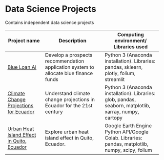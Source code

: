 # Data Science Projects
Contains independent data science projects


Project name | Description | Computing environment/ Libraries used
------------ | ------------- | ------------- 
[Blue Loan AI]([https://github.com/DanielPazminoV/geospatial_analysis/tree/main/climate_projections_ecuador](https://github.com/DanielPazminoV/data_science_projects/tree/main/blue_loan_ai)) |  Develop a prospects recommendation application system to allocate blue finance funds | Python 3 (Anaconda installation). Libraries: pandas, sklearn, plotly, folium, streamlit
[Climate Change Projections for Ecuador](https://github.com/DanielPazminoV/geospatial_analysis/tree/main/climate_projections_ecuador) |  Understand climate change projections in Ecuador for the 21st century | Python 3 (Anaconda installation). Libraries: glob, pandas, seaborn, matplotlib, xarray, numpy, cartopy              
[Urban Heat Island Effect in Quito, Ecuador](https://github.com/DanielPazminoV/geospatial_analysis/tree/main/urban_heat_island) | Explore urban heat island effect in Quito, Ecuador.  | Google Earth Engine Python API/Google Colab. Libraries: pandas, matplotlib, numpy, scipy, folium  
